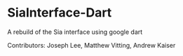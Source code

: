 # SiaInterface-Dart
A rebuild of the Sia interface using google dart

Contributors: Joseph Lee, Matthew Vitting, Andrew Kaiser

